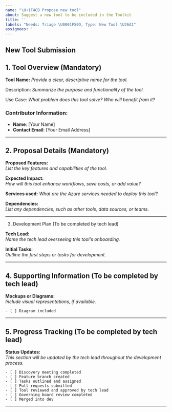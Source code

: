 ```yaml
---
name: "\U+1F4CB Propose new tool"
about: Suggest a new tool to be included in the Toolkit
title: ''
labels: "Needs: Triage \U0001F50D, Type: New Tool \U26A1"
assignees: ''
---
```


## New Tool Submission

## 1. Tool Overview (Mandatory)
**Tool Name:**
_Provide a clear, descriptive name for the tool._  

Description:
_Summarize the purpose and functionality of the tool._  

 Use Case:
_What problem does this tool solve? Who will benefit from it?_  

### Contributor Information:
- **Name**: [Your Name]
- **Contact Email**: [Your Email Address]

---

## 2. Proposal Details (Mandatory)
**Proposed Features:**  
_List the key features and capabilities of the tool._  

**Expected Impact:**  
_How will this tool enhance workflows, save costs, or add value?_  

**Services used:**
_What are the Azure services needed to deploy this tool?_

**Dependencies:**  
_List any dependencies, such as other tools, data sources, or teams._  

---
3. Development Plan (To be completed by tech lead)

**Tech Lead:**  
_Name the tech lead overseeing this tool's onboarding._  

**Initial Tasks:**  
_Outline the first steps or tasks for development._  


---

## 4. Supporting Information (To be completed by tech lead)
**Mockups or Diagrams:**  
_Include visual representations, if available._  
```[tasklist]
- [ ] Diagram included
```
---


## 5. Progress Tracking (To be completed by tech lead)
**Status Updates:**  
_This section will be updated by the tech lead throughout the development process._  
```[tasklist]
- [ ] Discovery meeting completed  
- [ ] Feature branch created  
- [ ] Tasks outlined and assigned  
- [ ] Pull requests submitted  
- [ ] Tool reviewed and approved by tech lead  
- [ ] Governing board review completed  
- [ ] Merged into dev  
```
---

